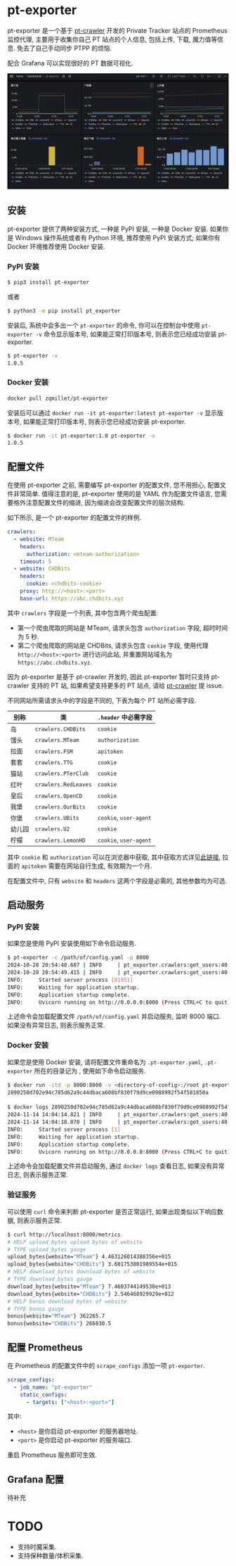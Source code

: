 # pt-exporter

pt-exporter 是一个基于 [pt-crawler](https://github.com/zqmillet/pt-crawler) 开发的 Private Tracker 站点的 Prometheus 监控代理, 主要用于收集你自己 PT 站点的个人信息, 包括上传, 下载, 魔力值等信息. 免去了自己手动同步 PTPP 的烦恼.

配合 Grafana 可以实现很好的 PT 数据可视化.

![screenshot](./statics/screenshot.png "Grafana 截图")

## 安装

pt-exporter 提供了两种安装方式, 一种是 PyPI 安装, 一种是 Docker 安装. 如果你是 Windows 操作系统或者有 Python 环境, 推荐使用 PyPI 安装方式; 如果你有 Docker 环境推荐使用 Docker 安装.

### PyPI 安装

``` bash
$ pip3 install pt-exporter
```

或者

``` bash
$ python3 -m pip install pt_exporter
```

安装后, 系统中会多出一个 `pt-exporter` 的命令, 你可以在控制台中使用 `pt-exporter -v` 命令显示版本号, 如果能正常打印版本号, 则表示您已经成功安装 pt-exporter.

``` bash
$ pt-exporter -v
1.0.5
```

### Docker 安装

``` bash
docker pull zqmillet/pt-exporter
```

安装后可以通过 `docker run -it pt-exporter:latest pt-exporter -v` 显示版本号, 如果能正常打印版本号, 则表示您已经成功安装 pt-exporter.

``` bash
$ docker run -it pt-exporter:1.0 pt-exporter -v
1.0.5
```

## 配置文件

在使用 pt-exporter 之前, 需要编写 pt-exporter 的配置文件, 您不用担心, 配置文件非常简单. 值得注意的是, pt-exporter 使用的是 YAML 作为配置文件语言, 您需要格外注意配置文件的缩进, 因为缩进会改变配置文件的层次结构.

如下所示, 是一个 pt-exporter 的配置文件的样例.

``` yaml
crawlers:
  - website: MTeam
    headers:
      authorization: <mteam-authorization>
    timeout: 5
  - website: CHDBits
    headers:
      cookie: <chdbits-cookie>
    proxy: http://<host>:<port>
    base-url: https://abc.chdbits.xyz
```

其中 ``crawlers`` 字段是一个列表, 其中包含两个爬虫配置:

- 第一个爬虫爬取的网站是 MTeam, 请求头包含 `authorization` 字段, 超时时间为 5 秒.
- 第二个爬虫爬取的网站是 CHDBits, 请求头包含 `cookie` 字段, 使用代理 `http://<host>:<port>` 进行访问此站, 并重置网站域名为 `https://abc.chdbits.xyz`.

因为 pt-exporter 是基于 pt-crawler 开发的, 因此 pt-exporter 暂时只支持 pt-crawler 支持的 PT 站, 如果希望支持更多的 PT 站点, 请给 [pt-crawler](https://github.com/zqmillet/pt-crawler) 提 issue.

不同网站所需请求头中的字段是不同的, 下表为每个 PT 站所必需字段.

| 别称   | 类                   | `.header` 中必需字段   |
|--------|----------------------|------------------------|
| 岛     | `crawlers.CHDBits`   | `cookie`               |
| 馒头   | `crawlers.MTeam`     | `authorization`        |
| 拉面   | `crawlers.FSM`       | `apitoken`             |
| 套套   | `crawlers.TTG`       | `cookie`               |
| 猫站   | `crawlers.PTerClub`  | `cookie`               |
| 红叶   | `crawlers.RedLeaves` | `cookie`               |
| 皇后   | `crawlers.OpenCD`    | `cookie`               |
| 我堡   | `crawlers.OurBits`   | `cookie`               |
| 你堡   | `crawlers.UBits`     | `cookie`, `user-agent` |
| 幼儿园 | `crawlers.U2`        | `cookie`               |
| 柠檬   | `crawlers.LemonHD`   | `cookie`, `user-agent` |

其中 `cookie` 和 `authorization` 可以在浏览器中获取, 其中获取方式详见[此链接](https://blog.csdn.net/qq_39915672/article/details/104136634), 拉面的 `apitoken` 需要在网站自行生成, 有效期为一个月.

在配置文件中, 只有 `website` 和 `headers` 这两个字段是必需的, 其他参数均为可选.

## 启动服务

### PyPI 安装

如果您是使用 PyPI 安装使用如下命令启动服务.

``` bash
$ pt-exporter -c /path/of/config.yaml -p 8000
2024-10-28 20:54:48.687 | INFO     | pt_exporter.crawlers:get_users:40 - get user from MTeam successfully
2024-10-28 20:54:49.415 | INFO     | pt_exporter.crawlers:get_users:40 - get user from CHDBits successfully
INFO:     Started server process [81951]
INFO:     Waiting for application startup.
INFO:     Application startup complete.
INFO:     Uvicorn running on http://0.0.0.0:8000 (Press CTRL+C to quit)
```

上述命令会加载配置文件 `/path/of/config.yaml` 并启动服务, 监听 8000 端口. 如果没有异常日志, 则表示服务正常.

### Docker 安装

如果您是使用 Docker 安装, 请将配置文件重命名为 `.pt-exporter.yaml`, `.pt-exporter` 所在的目录记为 <directory-of-config>, 使用如下命令启动服务.

``` bash
$ docker run -itd -p 8000:8000 -v <directory-of-config>:/root pt-exporter:latest pt-exporter
2890250d702e94c785d62a9c44dbaca608bf830f79d9ce0988992f54f581850a

$ docker logs 2890250d702e94c785d62a9c44dbaca608bf830f79d9ce0988992f54f581850a
2024-11-14 14:04:14.821 | INFO     | pt_exporter.crawlers:get_users:40 - get user from CHDBits successfully
2024-11-14 14:04:18.070 | INFO     | pt_exporter.crawlers:get_users:40 - get user from PTerClub successfully
INFO:     Started server process [1]
INFO:     Waiting for application startup.
INFO:     Application startup complete.
INFO:     Uvicorn running on http://0.0.0.0:8000 (Press CTRL+C to quit)
```

上述命令会加载配置文件并启动服务, 通过 `docker logs` 查看日志, 如果没有异常日志, 则表示服务正常.

### 验证服务

可以使用 `curl` 命令来判断 pt-exporter 是否正常运行, 如果出现类似以下响应数据, 则表示服务正常.

``` bash
$ curl http://localhost:8000/metrics
# HELP upload_bytes upload bytes of website
# TYPE upload_bytes gauge
upload_bytes{website="MTeam"} 4.463126014388356e+015
upload_bytes{website="CHDBits"} 3.601753801989554e+015
# HELP download_bytes download bytes of website
# TYPE download_bytes gauge
download_bytes{website="MTeam"} 7.4603744149538e+013
download_bytes{website="CHDBits"} 2.546468929929e+012
# HELP bonus download bytes of website
# TYPE bonus gauge
bonus{website="MTeam"} 362265.7
bonus{website="CHDBits"} 266830.5
```

## 配置 Prometheus

在 Prometheus 的配置文件中的 `scrape_configs` 添加一项 `pt-exporter`.
``` yaml
scrape_configs:
  - job_name: "pt-exporter"
    static_configs:
      - targets: ["<host>:<port>"]
```

其中:

- `<host>` 是你启动 pt-exporter 的服务器地址.
- `<port>` 是你启动 pt-exporter 的服务端口.

重启 Prometheus 服务即可生效.

## Grafana 配置

待补充

# TODO

- 支持时魔采集.
- 支持保种数量/体积采集.
